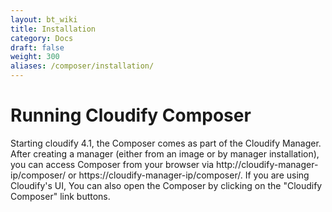 ```yaml
---
layout: bt_wiki
title: Installation
category: Docs
draft: false
weight: 300
aliases: /composer/installation/
---
```



# Running Cloudify Composer

Starting cloudify 4.1, the Composer comes as part of the Cloudify Manager. After creating a manager (either from an image or by manager installation), you can access Composer from your browser via http://cloudify-manager-ip/composer/ or https://cloudify-manager-ip/composer/. 
If you are using Cloudify's UI, You can also open the Composer by clicking on the "Cloudify Composer" link buttons.

